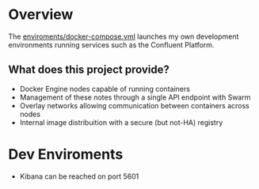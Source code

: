 # Overview

The [enviroments/docker-compose.yml](enviroment/docker-compose.yml) launches my own development environments running services such as the Confluent Platform.

## What does this project provide? 
* Docker Engine nodes capable of running containers
* Management of these notes through a single API endpoint with Swarm
* Overlay networks allowing communication between containers across nodes
* Internal image distribuition with a secure (but not-HA) registry


# Dev Enviroments
* Kibana can be reached on port 5601



